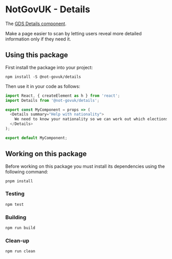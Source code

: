 NotGovUK - Details
==================

The [GDS Details component].

Make a page easier to scan by letting users reveal more detailed information only if they need it.


Using this package
------------------

First install the package into your project:

```shell
npm install -S @not-govuk/details
```

Then use it in your code as follows:

```js
import React, { createElement as h } from 'react';
import Details from '@not-govuk/details';

export const MyComponent = props => (
  <Details summary="Help with nationality">
    We need to know your nationality so we can work out which elections you’re entitled to vote in. If you cannot provide your nationality, you’ll have to send copies of identity documents through the post.
  </Details>
);

export default MyComponent;
```


Working on this package
-----------------------

Before working on this package you must install its dependencies using
the following command:

```shell
pnpm install
```


### Testing

```shell
npm test
```


### Building

```shell
npm run build
```


### Clean-up

```shell
npm run clean
```


[GDS Details component]: https://design-system.service.gov.uk/components/details/
